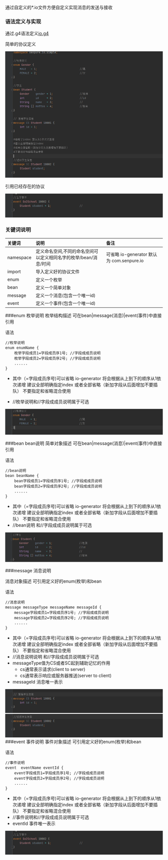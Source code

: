 通过自定义的*.io文件方便自定义实现消息的发送与接收

### 语法定义与实现

通过.g4语法定义[io.g4](../senpure-io-generator/src/main/resources/Io.g4)

简单的协议定义

![简单协议](resources/senpure-io-simple/protocol-view-expand-head.png "简单协议")

引用已经存在的协议

![简单事件](resources/senpure-io-simple/protocol-event.png "简单事件")

### 关键词说明

|     关键词    | 说明                                                                | 备注             |
|:------------|:--------------------------------------------------------------------|:-----------------|
|namespace | 定义命名空间,不同的命名空间可以定义相同名字的枚举/bean/消息/时间           |可省略 io-generator 默认为 com.senpure.io |
| import  | 导入定义好的协议文件                                                    |  |
| enum  | 定义一个枚举                                                      |  |
| bean  | 定义一个简单对象                                                  |  |
| message| 定义一个消息(包含一个唯一id)                                                  |  |
| event| 定义一个事件(包含一个唯一id)                                                  |  |

###enum 枚举说明
枚举结构描述 可在bean|message(消息)|event(事件)中直接引用

语法 

```
//枚举说明
enum enumName {
    枚举字段成员1=字段成员序1号; //字段成成员说明
    枚举字段成员2=字段成员序2号; //字段成成员说明
    ......
}
```
+  其中（=字段成员序号)可以省略 io-generator 将会根据从上到下的顺序从1依次递增
建议全部明确指定index
或者全部省略（新加字段从后面增加不要插队）
不要指定和省略混合使用

+  //枚举说明和//字段成成员说明属于可选

![枚举定义示例](resources/senpure-io-simple/protocol-enum.png "枚举定义")

###bean bean说明
简单对象描述 可在bean|message(消息)|event(事件)中直接引用

语法

```
//bean说明
bean beanName {
    bean字段成员1=字段成员序1号; //字段成成员说明
    bean字段成员2=字段成员序2号; //字段成成员说明
    ......
}
```
+  其中（=字段成员序号)可以省略 io-generator 将会根据从上到下的顺序从1依次递增
建议全部明确指定index
或者全部省略（新加字段从后面增加不要插队）
不要指定和省略混合使用
+  //bean说明 和//字段成成员说明属于可选

![bean定义示例](resources/senpure-io-simple/protocol-bean.png "bean定义")

###message 消息说明

消息对象描述 可引用定义好的enum(枚举)和bean

语法

```
//消息说明
message messageType messageName messageId {
    message字段成员1=字段成员序1号; //字段成成员说明
    message字段成员2=字段成员序2号; //字段成成员说明
    ......
}
```
+ 其中（=字段成员序号)可以省略 io-generator 将会根据从上到下的顺序从1依次递增
建议全部明确指定index
或者全部省略（新加字段从后面增加不要插队）
不要指定和省略混合使用
+ //消息说明说明 和//字段成成员说明属于可选 
+ messageType值为CS或者SC起到辅助记忆的作用
    + cs通常表示请求(client to server)
    + cs通常表示响应或服务器推送(server to client)
+ messageId 消息唯一表示    

![cs message定义示例](resources/senpure-io-simple/protocol-cs-message.png "cs message定义")
![sc message定义示例](resources/senpure-io-simple/protocol-sc-message.png "sc message定义")
###event 事件说明
事件对象描述 可引用定义好的enum(枚举)和bean

语法

```
//事件说明
event  eventName eventId {
    event字段成员1=字段成员序1号; //字段成成员说明
    event字段成员2=字段成员序2号; //字段成成员说明
    ......
}
```
+ 其中（=字段成员序号)可以省略 io-generator 将会根据从上到下的顺序从1依次递增
  建议全部明确指定index
  或者全部省略（新加字段从后面增加不要插队）
  不要指定和省略混合使用
+ //事件说明和//字段成成员说明属于可选
+ eventId 事件唯一表示    
  

![event 定义示例](resources/senpure-io-simple/protocol-event.png "event定义")